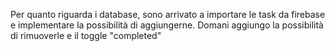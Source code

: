 Per quanto riguarda i database, sono arrivato a importare le task da firebase e implementare la possibilità di aggiungerne. Domani aggiungo la possibilità di rimuoverle e il toggle "completed"

